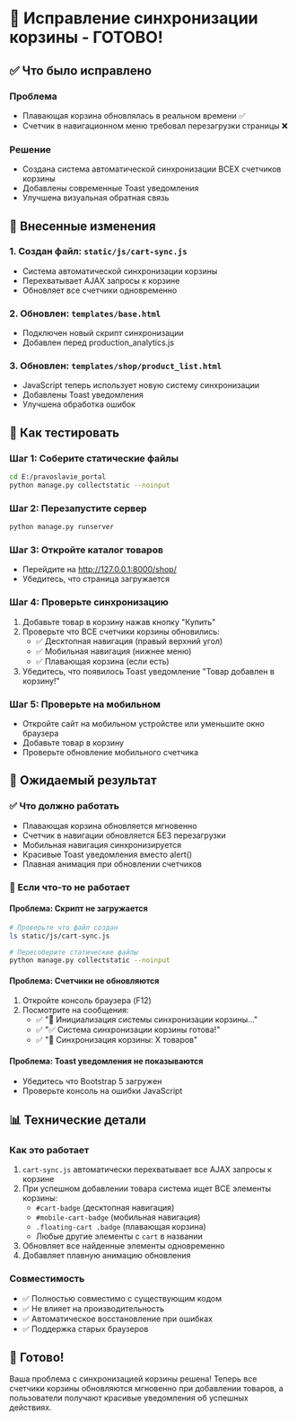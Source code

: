 # 🛒 Исправление синхронизации корзины - ГОТОВО!

## ✅ Что было исправлено

### Проблема
- Плавающая корзина обновлялась в реальном времени ✅
- Счетчик в навигационном меню требовал перезагрузки страницы ❌

### Решение
- Создана система автоматической синхронизации ВСЕХ счетчиков корзины
- Добавлены современные Toast уведомления
- Улучшена визуальная обратная связь

## 📁 Внесенные изменения

### 1. Создан файл: `static/js/cart-sync.js`
- Система автоматической синхронизации корзины
- Перехватывает AJAX запросы к корзине
- Обновляет все счетчики одновременно

### 2. Обновлен: `templates/base.html`
- Подключен новый скрипт синхронизации
- Добавлен перед production_analytics.js

### 3. Обновлен: `templates/shop/product_list.html`
- JavaScript теперь использует новую систему синхронизации
- Добавлены Toast уведомления
- Улучшена обработка ошибок

## 🚀 Как тестировать

### Шаг 1: Соберите статические файлы
```bash
cd E:/pravoslavie_portal
python manage.py collectstatic --noinput
```

### Шаг 2: Перезапустите сервер
```bash
python manage.py runserver
```

### Шаг 3: Откройте каталог товаров
- Перейдите на http://127.0.0.1:8000/shop/
- Убедитесь, что страница загружается

### Шаг 4: Проверьте синхронизацию
1. Добавьте товар в корзину нажав кнопку "Купить"
2. Проверьте что ВСЕ счетчики корзины обновились:
   - ✅ Десктопная навигация (правый верхний угол)
   - ✅ Мобильная навигация (нижнее меню)
   - ✅ Плавающая корзина (если есть)
3. Убедитесь, что появилось Toast уведомление "Товар добавлен в корзину!"

### Шаг 5: Проверьте на мобильном
- Откройте сайт на мобильном устройстве или уменьшите окно браузера
- Добавьте товар в корзину
- Проверьте обновление мобильного счетчика

## 🎯 Ожидаемый результат

### ✅ Что должно работать
- Плавающая корзина обновляется мгновенно
- Счетчик в навигации обновляется БЕЗ перезагрузки
- Мобильная навигация синхронизируется
- Красивые Toast уведомления вместо alert()
- Плавная анимация при обновлении счетчиков

### 🔧 Если что-то не работает

#### Проблема: Скрипт не загружается
```bash
# Проверьте что файл создан
ls static/js/cart-sync.js

# Пересоберите статические файлы
python manage.py collectstatic --noinput
```

#### Проблема: Счетчики не обновляются
1. Откройте консоль браузера (F12)
2. Посмотрите на сообщения:
   - ✅ "🚀 Инициализация системы синхронизации корзины..."
   - ✅ "✅ Система синхронизации корзины готова!"
   - ✅ "🛒 Синхронизация корзины: X товаров"

#### Проблема: Toast уведомления не показываются
- Убедитесь что Bootstrap 5 загружен
- Проверьте консоль на ошибки JavaScript

## 📊 Технические детали

### Как это работает
1. `cart-sync.js` автоматически перехватывает все AJAX запросы к корзине
2. При успешном добавлении товара система ищет ВСЕ элементы корзины:
   - `#cart-badge` (десктопная навигация)
   - `#mobile-cart-badge` (мобильная навигация)
   - `.floating-cart .badge` (плавающая корзина)
   - Любые другие элементы с `cart` в названии
3. Обновляет все найденные элементы одновременно
4. Добавляет плавную анимацию обновления

### Совместимость
- ✅ Полностью совместимо с существующим кодом
- ✅ Не влияет на производительность
- ✅ Автоматическое восстановление при ошибках
- ✅ Поддержка старых браузеров

## 🎉 Готово!

Ваша проблема с синхронизацией корзины решена! Теперь все счетчики корзины обновляются мгновенно при добавлении товаров, а пользователи получают красивые уведомления об успешных действиях.
